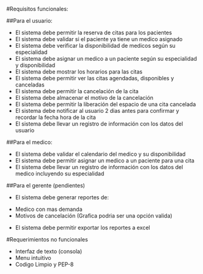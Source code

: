 #Requisitos funcionales:

##Para el usuario:

* El sistema debe permitir la reserva de citas para los pacientes
* El sistema debe validar si el paciente ya tiene un medico asignado
* El sistema debe verificar la disponibilidad de medicos según su especialidad
* El sistema debe asignar un medico a un paciente según su especialidad y disponibilidad
* El sistema debe mostrar los horarios para las citas
* El sistema debe permitir ver las citas agendadas, disponibles y canceladas
* El sistema debe permitir la cancelación de la cita
* El sistema debe almacenar el motivo de la cancelación
* El sistema debe permitir la liberación del espacio de una cita cancelada
* El sistema debe notificar al usuario 2 dias antes para confirmar y recordar la fecha hora de la cita 
* El sistema debe llevar un registro de información con los datos del usuario


##Para el medico:

* El sistema debe validar el calendario del medico y su disponibilidad
* El sistema debe permitir asignar un medico a un paciente para una cita
* El sistema debe llevar un registro de información con los datos del medico incluyendo su especialidad

##Para el gerente (pendientes)

* El sistema debe generar reportes de:
- Medico con mas demanda
- Motivos de cancelación (Grafica podria ser una opción valida)

* El sistema debe permitir exportar los reportes a excel

#Requerimientos no funcionales
* Interfaz de texto (consola)
* Menu intuitivo
* Codigo Limpio y PEP-8 